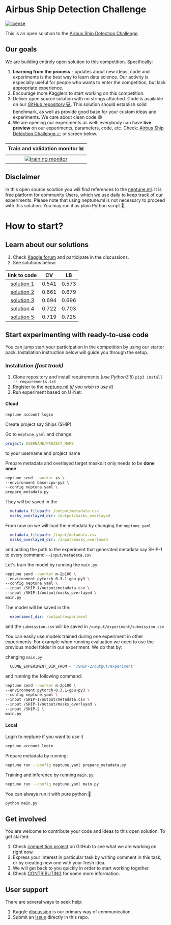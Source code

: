 # Airbus Ship Detection Challenge
[![license](https://img.shields.io/github/license/mashape/apistatus.svg?maxAge=2592000)](https://github.com/minerva-ml/open-solution-ship-detection/blob/master/LICENSE)

This is an open solution to the [Airbus Ship Detection Challenge](https://www.kaggle.com/c/airbus-ship-detection).

## Our goals
We are building entirely open solution to this competition. Specifically:
1. **Learning from the process** - updates about new ideas, code and experiments is the best way to learn data science. Our activity is especially useful for people who wants to enter the competition, but lack appropriate experience.
1. Encourage more Kagglers to start working on this competition.
1. Deliver open source solution with no strings attached. Code is available on our [GitHub repository :computer:](https://github.com/minerva-ml/open-solution-ship-detection). This solution should establish solid benchmark, as well as provide good base for your custom ideas and experiments. We care about clean code :smiley:
1. We are opening our experiments as well: everybody can have **live preview** on our experiments, parameters, code, etc. Check: [Airbus Ship Detection Challenge :chart_with_upwards_trend:](https://app.neptune.ml/neptune-ml/Ships?namedFilterId=mainListFilter) or screen below.

|Train and validation monitor :bar_chart:|
|:---:|
|[![training monitor](https://gist.githubusercontent.com/jakubczakon/cac72983726a970690ba7c33708e100b/raw/02a2ab13edfe41cbad7e04c4a75b105393c14e02/ships_neptune.png)](https://app.neptune.ml/neptune-ml/Ships)|

## Disclaimer
In this open source solution you will find references to the [neptune.ml](https://neptune.ml). It is free platform for community Users, which we use daily to keep track of our experiments. Please note that using neptune.ml is not necessary to proceed with this solution. You may run it as plain Python script :snake:.

# How to start?
## Learn about our solutions
1. Check [Kaggle forum](https://www.kaggle.com/c/airbus-ship-detection/discussion/62988) and participate in the discussions.
1. See solutions below:

| link to code | CV | LB |
|:---:|:---:|:---:|
|[solution 1](https://app.neptune.ml/neptune-ml/Ships?namedFilterId=1bc4da1e-6e47-4a26-a50e-3e55cbc052a7)|0.541|0.573|
|[solution 2](https://app.neptune.ml/neptune-ml/Ships?namedFilterId=8ad61fcb-f0ac-4aaf-aa9c-9db47e0aa222)|0.661|0.679|
|[solution 3](https://app.neptune.ml/neptune-ml/Ships?namedFilterId=be842434-7c8b-4ab9-afa5-f9c00816d3c3)|0.694|0.696|
|[solution 4](https://app.neptune.ml/neptune-ml/Ships?namedFilterId=e43c10b9-6a3d-4f0b-80e7-8d74eb86ff62)|0.722|0.703|
|[solution 5](https://app.neptune.ml/neptune-ml/Ships/experiments/ac8cdaf2-c372-46e9-9045-b17c43af41a6)|0.719|0.725|

## Start experimenting with ready-to-use code
You can jump start your participation in the competition by using our starter pack. Installation instruction below will guide you through the setup.

### Installation *(fast track)*
1. Clone repository and install requirements (*use Python3.5*) `pip3 install -r requirements.txt`
1. Register to the [neptune.ml](https://neptune.ml) _(if you wish to use it)_
1. Run experiment based on U-Net:


#### Cloud
```bash
neptune account login
```

Create project say Ships (SHIP)

Go to `neptune.yaml` and change:

```yaml
project: USERNAME/PROJECT_NAME
```
to your username and project name

Prepare metadata and overlayed target masks
It only needs to be **done once**

```bash
neptune send --worker xs \
--environment base-cpu-py3 \
--config neptune.yaml \
prepare_metadata.py

```

They will be saved in the

```yaml
  metadata_filepath: /output/metadata.csv
  masks_overlayed_dir: /output/masks_overlayed
```

From now on we will load the metadata by changing the `neptune.yaml`

```yaml
  metadata_filepath: /input/metadata.csv
  masks_overlayed_dir: /input/masks_overlayed
```

and adding the path to the experiment that generated metadata say SHIP-1 to every command `--input/metadata.csv`

Let's train the model by running the `main.py`:

```bash
neptune send --worker m-2p100 \
--environment pytorch-0.3.1-gpu-py3 \
--config neptune.yaml \
--input /SHIP-1/output/metadata.csv \
--input /SHIP-1/output/masks_overlayed \
main.py 

```

The model will be saved in the:

```yaml
  experiment_dir: /output/experiment
```

and the `submission.csv` will be saved in `/output/experiment/submission.csv`

You can easily use models trained during one experiment in other experiments.
For example when running evaluation we need to use the previous model folder in our experiment. We do that by:

changing `main.py` 

```python
  CLONE_EXPERIMENT_DIR_FROM = '/SHIP-2/output/experiment'
```

and running the following command:


```bash
neptune send --worker m-2p100 \
--environment pytorch-0.3.1-gpu-py3 \
--config neptune.yaml \
--input /SHIP-1/output/metadata.csv \
--input /SHIP-1/output/masks_overlayed \
--input /SHIP-2 \
main.py
```

#### Local
Login to neptune if you want to use it
```bash
neptune account login
```

Prepare metadata by running:

```bash
neptune run --config neptune.yaml prepare_metadata.py
```

Training and inference by running `main.py`:

```bash
neptune run --config neptune.yaml main.py
```

You can always run it with pure python :snake:

```bash
python main.py 
```

## Get involved
You are welcome to contribute your code and ideas to this open solution. To get started:
1. Check [competition project](https://github.com/neptune-ml/open-solution-ship-detection/projects/1) on GitHub to see what we are working on right now.
1. Express your interest in particular task by writing comment in this task, or by creating new one with your fresh idea.
1. We will get back to you quickly in order to start working together.
1. Check [CONTRIBUTING](CONTRIBUTING.md) for some more information.

## User support
There are several ways to seek help:
1. Kaggle [discussion](https://www.kaggle.com/c/airbus-ship-detection/discussion/62988) is our primary way of communication.
1. Submit an [issue](https://github.com/neptune-ml/open-solution-ship-detection/issues) directly in this repo.
